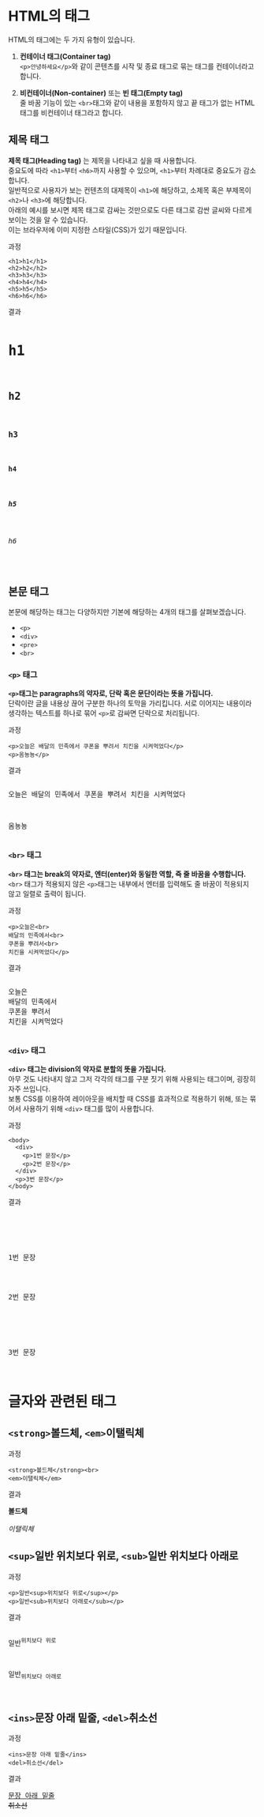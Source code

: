 # HTML의 태그

HTML의 태그에는 두 가지 유형이 있습니다.

1. **컨테이너 태그(Container tag)** <br>`<p>안녕하세요</p>`와 같이 콘텐츠를 시작 및 종료 태그로 묶는 태그를 컨테이너라고 합니다.

2. **비컨테이너(Non-container)** 또는 **빈 태그(Empty tag)** <br>줄 바꿈 기능이 있는 `<br>`태그와 같이 내용을 포함하지 않고 끝 태그가 없는 HTML 태그를 비컨테이너 태그라고 합니다.

## 제목 태그

**제목 태그(Heading tag)** 는 제목을 나타내고 싶을 때 사용합니다.<br>
중요도에 따라 `<h1>`부터 `<h6>`까지 사용할 수 있으며, `<h1>`부터 차례대로 중요도가 감소합니다.<br>
일반적으로 사용자가 보는 컨텐츠의 대제목이 `<h1>`에 해당하고, 소제목 혹은 부제목이 `<h2>`나 `<h3>`에 해당합니다.<br>
아래의 예시를 보시면 제목 태그로 감싸는 것만으로도 다른 태그로 감싼 글씨와 다르게 보이는 것을 알 수 있습니다.<br>
이는 브라우저에 이미 지정한 스타일(CSS)가 있기 때문입니다.

과정
```
<h1>h1</h1>
<h2>h2</h2>
<h3>h3</h3>
<h4>h4</h4>
<h5>h5</h5>
<h6>h6</h6>
```

결과
<pre>
<h1>h1</h1>
<h2>h2</h2>
<h3>h3</h3>
<h4>h4</h4>
<h5>h5</h5>
<h6>h6</h6>
</pre>

## 본문 태그

본문에 해당하는 태그는 다양하지만 기본에 해당하는 4개의 태그를 살펴보겠습니다.
- `<p>`
- `<div>`
- `<pre>`
- `<br>`

### `<p>` 태그

**`<p>`태그는 paragraphs의 약자로, 단락 혹은 문단이라는 뜻을 가집니다.**<br>
단락이란 글을 내용상 끊어 구분한 하나의 토막을 가리킵니다. 서로 이어지는 내용이라 생각하는 텍스트를 하나로 묶어 `<p>`로 감싸면 단락으로 처리됩니다.

과정
```
<p>오늘은 배달의 민족에서 쿠폰을 뿌려서 치킨을 시켜먹었다</p>
<p>옴뇽뇽</p>
```

결과
<pre><p>오늘은 배달의 민족에서 쿠폰을 뿌려서 치킨을 시켜먹었다</p>
<p>옴뇽뇽</p></pre>

### `<br>` 태그

**`<br>` 태그는 break의 약자로, 엔터(enter)와 동일한 역할, 즉 줄 바꿈을 수행합니다.**<br>
`<br>` 태그가 적용되지 않은 `<p>`태그는 내부에서 엔터를 입력해도 줄 바꿈이 적용되지 않고 일렬로 출력이 됩니다.

과정
```
<p>오늘은<br>
배달의 민족에서<br>
쿠폰을 뿌려서<br>
치킨을 시켜먹었다</p>
```

결과
<pre><p>오늘은<br>배달의 민족에서<br>쿠폰을 뿌려서<br>치킨을 시켜먹었다</p></pre>


### `<div>` 태그

**`<div>` 태그는 division의 약자로 분할의 뜻을 가집니다.**<br>
아무 것도 나타내지 않고 그저 각각의 태그를 구분 짓기 위해 사용되는 태그이며, 굉장히 자주 쓰입니다.<br>
보통 CSS를 이용하여 레이아웃을 배치할 때 CSS를 효과적으로 적용하기 위해, 또는 묶어서 사용하기 위해 `<div>` 태그를 많이 사용합니다.

과정
```
<body>
  <div>
    <p>1번 문장</p>
    <p>2번 문장</p>
  </div>
  <p>3번 문장</p>
</body>
```

결과
<pre>
<body>
  <div>
    <p>1번 문장</p>
    <p>2번 문장</p>
  </div>
  <p>3번 문장</p>
</body></pre>

# 글자와 관련된 태그

## `<strong>`볼드체, `<em>`이탤릭체

과정
```
<strong>볼드체</strong><br>
<em>이탤릭체</em>
```

결과
<pre>
<strong>볼드체</strong><br>
<em>이탤릭체</em>
</pre>

## `<sup>`일반 위치보다 위로, `<sub>`일반 위치보다 아래로

과정
```
<p>일반<sup>위치보다 위로</sup></p>
<p>일반<sub>위치보다 아래로</sub></p>
```

결과
<pre>
<p>일반<sup>위치보다 위로</sup></p>
<p>일반<sub>위치보다 아래로</sub></p>
</pre>

## `<ins>`문장 아래 밑줄, `<del>`취소선

과정
```
<ins>문장 아래 밑줄</ins>
<del>취소선</del>
```

결과
<pre>
<ins>문장 아래 밑줄</ins>
<del>취소선</del>
</pre>
